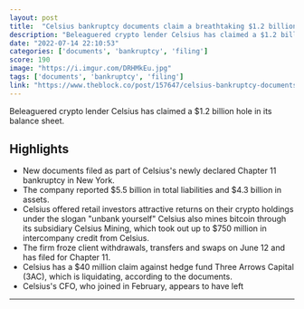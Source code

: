 ```yaml
---
layout: post
title:  "Celsius bankruptcy documents claim a breathtaking $1.2 billion balance sheet gap"
description: "Beleaguered crypto lender Celsius has claimed a $1.2 billion hole in its balance sheet."
date: "2022-07-14 22:10:53"
categories: ['documents', 'bankruptcy', 'filing']
score: 190
image: "https://i.imgur.com/DRHMkEu.jpg"
tags: ['documents', 'bankruptcy', 'filing']
link: "https://www.theblock.co/post/157647/celsius-bankruptcy-documents-claim-1-2-billion-balance-sheet-gap"
---
```


Beleaguered crypto lender Celsius has claimed a $1.2 billion hole in its balance sheet.

## Highlights

- New documents filed as part of Celsius's newly declared Chapter 11 bankruptcy in New York.
- The company reported $5.5 billion in total liabilities and $4.3 billion in assets.
- Celsius offered retail investors attractive returns on their crypto holdings under the slogan "unbank yourself" Celsius also mines bitcoin through its subsidiary Celsius Mining, which took out up to $750 million in intercompany credit from Celsius.
- The firm froze client withdrawals, transfers and swaps on June 12 and has filed for Chapter 11.
- Celsius has a $40 million claim against hedge fund Three Arrows Capital (3AC), which is liquidating, according to the documents.
- Celsius's CFO, who joined in February, appears to have left

---
